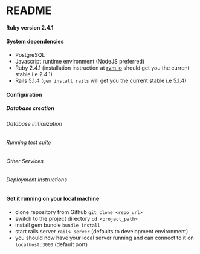 # README

#### Ruby version 2.4.1

#### System dependencies
- PostgreSQL
- Javascript runtime environment (NodeJS preferred)
- Ruby 2.4.1 (installation instruction at [rvm.io](https://rvm.io/rvm/install) should get you the current stable i.e 2.4.1)
- Rails 5.1.4 (`gem install rails` will get you the current stable i.e 5.1.4)

#### Configuration

##### Database creation

###### Database initialization

###### Running test suite

###### Other Services

###### Deployment instructions


#### Get it running on your local machine
- clone repository from Github `git clone <repo_url>`
- switch to the project directory `cd <project_path>`
- install gem bundle `bundle install`
- start rails server `rails server` (defaults to development environment)
- you should now have your local server running and can connect to it on `localhost:3000` (default port)
